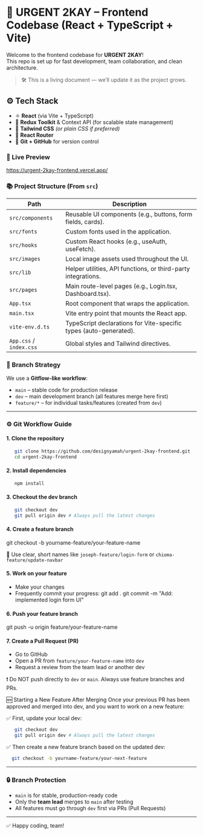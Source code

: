 # 🚀 URGENT 2KAY – Frontend Codebase (React + TypeScript + Vite)

Welcome to the frontend codebase for **URGENT 2KAY**!  
This repo is set up for fast development, team collaboration, and clean architecture.

> 🛠 This is a living document — we’ll update it as the project grows.

## ⚙️ Tech Stack

- ⚛️ **React** (via Vite + TypeScript)
- 🎯 **Redux Toolkit** & Context API (for scalable state management)
- 🎨 **Tailwind CSS** _(or plain CSS if preferred)_
- 🔀 **React Router**
- 🐙 **Git + GitHub** for version control

### 🔗 Live Preview

https://urgent-2kay-frontend.vercel.app/

### 📚 Project Structure (From `src`)

| Path                    | Description                                                       |
| ----------------------- | ----------------------------------------------------------------- |
| `src/components`        | Reusable UI components (e.g., buttons, form fields, cards).       |
| `src/fonts`             | Custom fonts used in the application.                             |
| `src/hooks`             | Custom React hooks (e.g., useAuth, useFetch).                     |
| `src/images`            | Local image assets used throughout the UI.                        |
| `src/lib`               | Helper utilities, API functions, or third-party integrations.     |
| `src/pages`             | Main route-level pages (e.g., Login.tsx, Dashboard.tsx).          |
| `App.tsx`               | Root component that wraps the application.                        |
| `main.tsx`              | Vite entry point that mounts the React app.                       |
| `vite-env.d.ts`         | TypeScript declarations for Vite-specific types (auto-generated). |
| `App.css` / `index.css` | Global styles and Tailwind directives.                            |

### 🌱 Branch Strategy

We use a **Gitflow-like workflow**:

- `main` – stable code for production release
- `dev` – main development branch (all features merge here first)
- `feature/*` – for individual tasks/features (created from `dev`)

---

### ⚙️ Git Workflow Guide

#### 1. Clone the repository

```bash
   git clone https://github.com/designyamah/urgent-2kay-frontend.git
   cd urgent-2kay-frontend
```

#### 2. Install dependencies

```bash
   npm install
```

#### 3. Checkout the dev branch

```bash
   git checkout dev
   git pull origin dev # Always pull the latest changes
```

#### 4. Create a feature branch

git checkout -b yourname-feature/your-feature-name

🔸 Use clear, short names like `joseph-feature/login-form` or `chioma-feature/update-navbar`

#### 5. Work on your feature

- Make your changes
- Frequently commit your progress:
  git add .
  git commit -m "Add: implemented login form UI"

#### 6. Push your feature branch

git push -u origin feature/your-feature-name

#### 7. Create a Pull Request (PR)

- Go to GitHub
- Open a PR from `feature/your-feature-name` into `dev`
- Request a review from the team lead or another dev

❗ Do NOT push directly to `dev` or `main`. Always use feature branches and PRs.

🆕 Starting a New Feature After Merging
Once your previous PR has been approved and merged into dev, and you want to work on a new feature:

✅ First, update your local dev:

```bash
   git checkout dev
   git pull origin dev # Always pull the latest changes
```

✅ Then create a new feature branch based on the updated dev:

```bash
  git checkout -b yourname-feature/your-next-feature
```

---

### 🔒 Branch Protection

- `main` is for stable, production-ready code
- Only the **team lead** merges to `main` after testing
- All features must go through `dev` first via PRs (Pull Requests)

---

✅ Happy coding, team!
